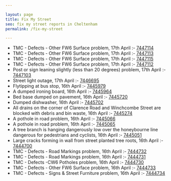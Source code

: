 ```yaml
---

layout: page
title: Fix My Street
seo: fix my street reports in Cheltenham
permalink: /fix-my-street

---
```


<!-- fix_marker starts -->

- TMC - Defects - Other FW6  Surface problem, 17th April :- [7447114](https://www.fixmystreet.com/report/7447114)
- TMC - Defects - Other FW6  Surface problem, 17th April :- [7447113](https://www.fixmystreet.com/report/7447113)
- TMC - Defects - Other FW6  Surface problem, 17th April :- [7447115](https://www.fixmystreet.com/report/7447115)
- TMC - Defects - Other FW6  Surface problem, 17th April :- [7447112](https://www.fixmystreet.com/report/7447112)
- Post or sign leaning slightly (less than 20 degrees) problem, 17th April :- [7447103](https://www.fixmystreet.com/report/7447103)
- Street light outage, 17th April :- [7446695](https://www.fixmystreet.com/report/7446695)
- Flytipping at bus stop, 16th April :- [7445979](https://www.fixmystreet.com/report/7445979)
- A dumped ironing board, 16th April :- [7445964](https://www.fixmystreet.com/report/7445964)
- Bed base dumped on pavement, 16th April :- [7445720](https://www.fixmystreet.com/report/7445720)
- Dumped dishwasher, 16th April :- [7445702](https://www.fixmystreet.com/report/7445702)
- All drains on the corner of Clarence Road and Winchcombe Street are blocked with debris and bin waste, 16th April :- [7445274](https://www.fixmystreet.com/report/7445274)
- A pothole in road problem, 16th April :- [7445066](https://www.fixmystreet.com/report/7445066)
- A pothole in road problem, 16th April :- [7445065](https://www.fixmystreet.com/report/7445065)
- A tree branch is hanging dangerously low over the honeybourne line dangerous for pedestrians and cyclists, 16th April :- [7445051](https://www.fixmystreet.com/report/7445051)
- Large cracks forming in wall from street planted tree roots, 16th April :- [7444700](https://www.fixmystreet.com/report/7444700)
- TMC - Defects - Road Markings problem, 16th April :- [7444732](https://www.fixmystreet.com/report/7444732)
- TMC - Defects - Road Markings problem, 16th April :- [7444731](https://www.fixmystreet.com/report/7444731)
- TMC - Defects -CW6 Potholes  problem, 16th April :- [7444730](https://www.fixmystreet.com/report/7444730)
- TMC - Defects - Other FW6  Surface problem, 16th April :- [7444733](https://www.fixmystreet.com/report/7444733)
- TMC - Defects - Signs & Street Furniture problem, 16th April :- [7444734](https://www.fixmystreet.com/report/7444734)

<!-- fix_marker ends -->